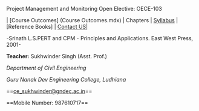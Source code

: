 Project Management and Monitoring
Open Elective: OECE-103

| [Course Outcomes] (Course Outcomes.mdx) | Chapters  | [Syllabus](https://ce.gndec.ac.in/sites/default/files/BTech_2018_12_05_2022.pdf) | [Reference Books] | [Contact US](mailto:ce_sukhwinder@gndec.ac.in)|

-Srinath L.S.PERT and CPM - Principles and Applications. East West Press, 2001-


**Teacher:** Sukhwinder Singh (Asst. Prof.)

*Department of Civil Engineering*

*Guru Nanak Dev Engineering College, Ludhiana*

==ce_sukhwinder@gndec.ac.in==

==Mobile Number: 987610717==
